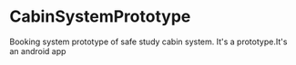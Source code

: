 # CabinSystemPrototype
Booking system prototype of safe study cabin system. It's a prototype.It's an android app
